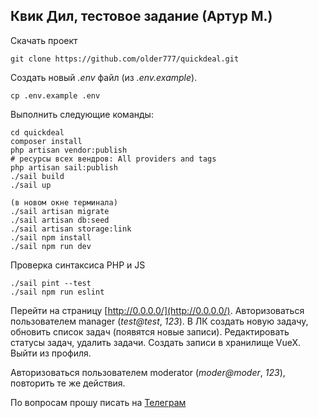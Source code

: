 ## Квик Дил, тестовое задание (Артур М.)

Скачать проект

    git clone https://github.com/older777/quickdeal.git

Создать новый *.env* файл (из *.env.example*).

    cp .env.example .env

Выполнить следующие команды:

    cd quickdeal
    composer install
    php artisan vendor:publish 
    # ресурсы всех вендров: All providers and tags
    php artisan sail:publish
    ./sail build
    ./sail up

    (в новом окне терминала)
    ./sail artisan migrate
    ./sail artisan db:seed
    ./sail artisan storage:link
    ./sail npm install
    ./sail npm run dev

Проверка синтаксиса PHP и JS

    ./sail pint --test
    ./sail npm run eslint

Перейти на страницу [http://0.0.0.0/](http://0.0.0.0/). Авторизоваться пользователем manager (*test@test*, *123*).
В ЛК создать новую задачу, обновить список задач (появятся новые записи). Редактировать статусы задач, удалить задачи. 
Создать записи в хранилище VueX. Выйти из профиля.

Авторизоваться пользователем moderator (*moder@moder*, *123*), повторить те же действия.

По вопросам прошу писать на [Телеграм](https://t.me/artip7)
